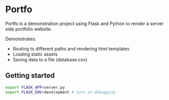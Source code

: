 # Portfo 
Portfo is a demonstration project using Flask and Python to render a server side portfolio website. 

Demonstrates:

* Routing to different paths and rendering html templates
* Loading static assets
* Saving data to a file (database.csv)

## Getting started 
```bash
export FLASK_APP=server.py
export FLASK_ENV=development # turn on debugging
```
